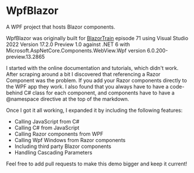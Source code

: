 # WpfBlazor

A WPF project that hosts Blazor components. 

WpfBlazor was originally built for [BlazorTrain](https://blazortrain.com) episode 71 using Visual Studio 2022 Version 17.2.0 Preview 1.0 against .NET 6 with Microsoft.AspNetCore.Components.WebView.Wpf version 6.0.200-preview.13.2865

I started with the online documentation and tutorials, which didn't work. After scraping around a bit I discovered that referencing a Razor Component was the problem. If you add your Razor components directly to the WPF app they work. I also found that you always have to have a code-behind C# class for each component, and components have to have a @namespace directive at the top of the markdown.

Once I got it all working, I expanded it by including the following features:

- Calling JavaScript from C#
- Calling C# from JavaScript
- Calling Razor components from WPF
- Calling Wpf Windows from Razor components
- Including third party Blazor components
- Handling Cascading Parameters

Feel free to add pull requests to make this demo bigger and keep it current!



